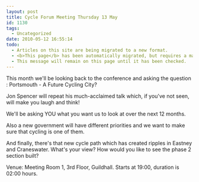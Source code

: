 ```yaml
---
layout: post
title: Cycle Forum Meeting Thursday 13 May
id: 1130
tags:
  - Uncategorized
date: 2010-05-12 16:55:14
todo:
  - Articles on this site are being migrated to a new format.
  - <b>This page</b> has been automatically migrated, but requires a manual check-&amp;-tune to ensure the format and links all work as expected.
  - This message will remain on this page until it has been checked.
---
```


This month we'll be looking back to the conference and asking the question : Portsmouth - A Future Cycling City?

Jon Spencer will repeat his much-acclaimed talk which, if you've not seen, will make you laugh and think!

We'll be asking YOU what you want us to look at over the next 12 months.

Also a new government will have different priorities and we want to make sure that cycling is one of them.

And finally, there's that new cycle path which has created ripples in Eastney and Craneswater. What's your view? How would you like to see the phase 2 section built?

Venue: Meeting Room 1, 3rd Floor, Guildhall.
Starts at 19:00, duration is 02:00 hours.